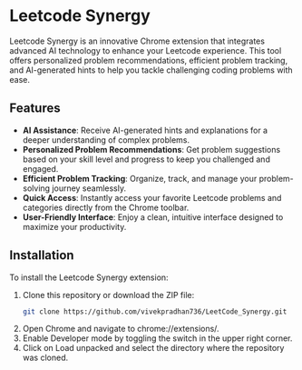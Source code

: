 # Leetcode Synergy

Leetcode Synergy is an innovative Chrome extension that integrates advanced AI technology to enhance your Leetcode experience. This tool offers personalized problem recommendations, efficient problem tracking, and AI-generated hints to help you tackle challenging coding problems with ease.

## Features

- **AI Assistance**: Receive AI-generated hints and explanations for a deeper understanding of complex problems.
- **Personalized Problem Recommendations**: Get problem suggestions based on your skill level and progress to keep you challenged and engaged.
- **Efficient Problem Tracking**: Organize, track, and manage your problem-solving journey seamlessly.
- **Quick Access**: Instantly access your favorite Leetcode problems and categories directly from the Chrome toolbar.
- **User-Friendly Interface**: Enjoy a clean, intuitive interface designed to maximize your productivity.

## Installation

To install the Leetcode Synergy extension:

1. Clone this repository or download the ZIP file:
   ```bash
   git clone https://github.com/vivekpradhan736/LeetCode_Synergy.git
2. Open Chrome and navigate to chrome://extensions/.
3. Enable Developer mode by toggling the switch in the upper right corner.
4. Click on Load unpacked and select the directory where the repository was cloned.
